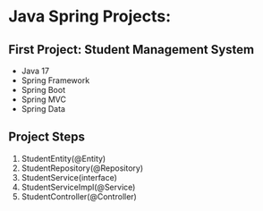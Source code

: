 # Java Spring Projects:
## First Project: Student Management System
* Java 17
* Spring Framework
* Spring Boot
* Spring MVC
* Spring Data

## Project Steps
1. StudentEntity(@Entity)
2. StudentRepository(@Repository)
3. StudentService(interface)
4. StudentServiceImpl(@Service)
5. StudentController(@Controller)

